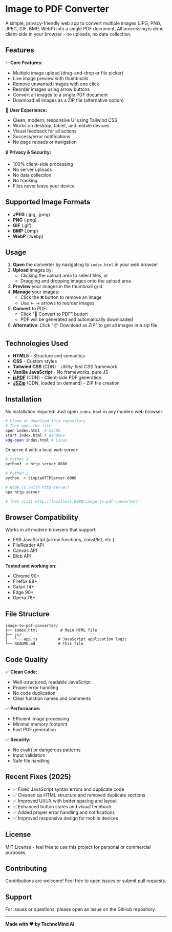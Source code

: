 # Image to PDF Converter

A simple, privacy-friendly web app to convert multiple images (JPG, PNG, JPEG, GIF, BMP, WebP) into a single PDF document. All processing is done client-side in your browser - no uploads, no data collection.

## Features

✨ **Core Features:**
- Multiple image upload (drag-and-drop or file picker)
- Live image preview with thumbnails
- Remove unwanted images with one click
- Reorder images using arrow buttons
- Convert all images to a single PDF document
- Download all images as a ZIP file (alternative option)

🎨 **User Experience:**
- Clean, modern, responsive UI using Tailwind CSS
- Works on desktop, tablet, and mobile devices
- Visual feedback for all actions
- Success/error notifications
- No page reloads or navigation

🔒 **Privacy & Security:**
- 100% client-side processing
- No server uploads
- No data collection
- No tracking
- Files never leave your device

## Supported Image Formats

- **JPEG** (.jpg, .jpeg)
- **PNG** (.png)
- **GIF** (.gif)
- **BMP** (.bmp)
- **WebP** (.webp)

## Usage

1. **Open** the converter by navigating to `index.html` in your web browser
2. **Upload** images by:
   - Clicking the upload area to select files, or
   - Dragging and dropping images onto the upload area
3. **Preview** your images in the thumbnail grid
4. **Manage** your images:
   - Click the ❌ button to remove an image
   - Use ← → arrows to reorder images
5. **Convert** to PDF:
   - Click "📄 Convert to PDF" button
   - PDF will be generated and automatically downloaded
6. **Alternative**: Click "📦 Download as ZIP" to get all images in a zip file

## Technologies Used

- **HTML5** - Structure and semantics
- **CSS** - Custom styles
- **Tailwind CSS** (CDN) - Utility-first CSS framework
- **Vanilla JavaScript** - No frameworks, pure JS
- **[jsPDF](https://github.com/parallax/jsPDF)** (CDN) - Client-side PDF generation
- **[JSZip](https://stuk.github.io/jszip/)** (CDN, loaded on demand) - ZIP file creation

## Installation

No installation required! Just open `index.html` in any modern web browser:

```bash
# Clone or download this repository
# Then open the file
open index.html  # macOS
start index.html # Windows
xdg-open index.html # Linux
```

Or serve it with a local web server:

```bash
# Python 3
python3 -m http.server 8080

# Python 2
python -m SimpleHTTPServer 8080

# Node.js (with http-server)
npx http-server

# Then visit http://localhost:8080/image-to-pdf-converter/
```

## Browser Compatibility

Works in all modern browsers that support:
- ES6 JavaScript (arrow functions, const/let, etc.)
- FileReader API
- Canvas API
- Blob API

**Tested and working on:**
- Chrome 90+
- Firefox 88+
- Safari 14+
- Edge 90+
- Opera 76+

## File Structure

```
image-to-pdf-converter/
├── index.html          # Main HTML file
├── js/
│   └── app.js         # JavaScript application logic
└── README.md          # This file
```

## Code Quality

✅ **Clean Code:**
- Well-structured, readable JavaScript
- Proper error handling
- No code duplication
- Clear function names and comments

✅ **Performance:**
- Efficient image processing
- Minimal memory footprint
- Fast PDF generation

✅ **Security:**
- No eval() or dangerous patterns
- Input validation
- Safe file handling

## Recent Fixes (2025)

- ✅ Fixed JavaScript syntax errors and duplicate code
- ✅ Cleaned up HTML structure and removed duplicate sections
- ✅ Improved UI/UX with better spacing and layout
- ✅ Enhanced button states and visual feedback
- ✅ Added proper error handling and notifications
- ✅ Improved responsive design for mobile devices

## License

MIT License - feel free to use this project for personal or commercial purposes.

## Contributing

Contributions are welcome! Feel free to open issues or submit pull requests.

## Support

For issues or questions, please open an issue on the GitHub repository.

---

**Made with ❤️ by TechnoMind AI**